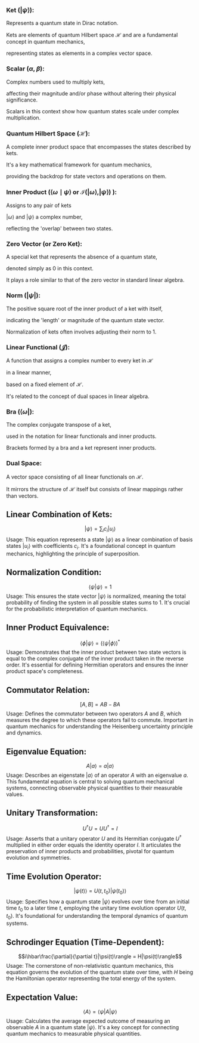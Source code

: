  ### **Ket ($|\psi\rangle$)**:
Represents a quantum state in Dirac notation. 

Kets are elements of quantum Hilbert space $\mathcal{H}$ and are a fundamental concept in quantum mechanics,

representing states as elements in a complex vector space.

 ### **Scalar ($\alpha$, $\beta$)**:
 Complex numbers used to multiply kets, 
 
 affecting their magnitude and/or phase without altering their physical significance.
 
 Scalars in this context show how quantum states scale under complex multiplication.

 ### **Quantum Hilbert Space ($\mathcal{H}$)**:
 A complete inner product space that encompasses the states described by kets. 
 
 It's a key mathematical framework for quantum mechanics, 
 
 providing the backdrop for state vectors and operations on them.

 ### **Inner Product ($\langle\omega \mid \psi\rangle$ or $\mathcal{I} ( | \omega \rangle ,| \psi \rangle )$ )**:
 Assigns to any pair of kets
 
 $|\omega\rangle$ and $|\psi\rangle$ a complex number,
 
 reflecting the 'overlap' between two states.

 ### **Zero Vector (or Zero Ket)**:
 A special ket that represents the absence of a quantum state,
 
 denoted simply as 0 in this context. 
 
 It plays a role similar to that of the zero vector in standard linear algebra.

 ### **Norm ($|\psi|$)**:
 The positive square root of the inner product of a ket with itself,
 
 indicating the 'length' or magnitude of the quantum state vector.
 
 Normalization of kets often involves adjusting their norm to 1.

 ### **Linear Functional ($\mathcal{J}$)**:
 A function that assigns a complex number to every ket in $\mathcal{H}$ 
 
 in a linear manner,
 
 based on a fixed element of $\mathcal{H}$.
 
 It's related to the concept of dual spaces in linear algebra.

 ### **Bra ($\langle\omega|$)**:
 The complex conjugate transpose of a ket, 
 
 used in the notation for linear functionals and inner products.
 
 Brackets formed by a bra and a ket represent inner products.

 ### **Dual Space**:
 A vector space consisting of all linear functionals on $\mathcal{H}$. 
 
 It mirrors the structure of $\mathcal{H}$ itself but consists of linear mappings rather than vectors.


## Linear Combination of Kets:
$$|\psi\rangle = \sum_{i} c_i |u_i\rangle$$
Usage: This equation represents a state $|\psi\rangle$ as a linear combination of basis states $|u_i\rangle$ with coefficients $c_i$. It's a foundational concept in quantum mechanics, highlighting the principle of superposition.

## Normalization Condition:
$$\langle\psi|\psi\rangle = 1$$
Usage: This ensures the state vector $|\psi\rangle$ is normalized, meaning the total probability of finding the system in all possible states sums to 1. It's crucial for the probabilistic interpretation of quantum mechanics.

## Inner Product Equivalence:
$$\langle\phi|\psi\rangle = (\langle\psi|\phi\rangle)^*$$
Usage: Demonstrates that the inner product between two state vectors is equal to the complex conjugate of the inner product taken in the reverse order. It's essential for defining Hermitian operators and ensures the inner product space's completeness.

## Commutator Relation:
$$[A, B] = AB - BA$$
Usage: Defines the commutator between two operators $A$ and $B$, which measures the degree to which these operators fail to commute. Important in quantum mechanics for understanding the Heisenberg uncertainty principle and dynamics.

## Eigenvalue Equation:
$$A|a\rangle = a|a\rangle$$
Usage: Describes an eigenstate $|a\rangle$ of an operator $A$ with an eigenvalue $a$. This fundamental equation is central to solving quantum mechanical systems, connecting observable physical quantities to their measurable values.

## Unitary Transformation:
$$U^\dagger U = U U^\dagger = I$$
Usage: Asserts that a unitary operator $U$ and its Hermitian conjugate $U^\dagger$ multiplied in either order equals the identity operator $I$. It articulates the preservation of inner products and probabilities, pivotal for quantum evolution and symmetries.

## Time Evolution Operator:
$$|\psi(t)\rangle = U(t, t_0)|\psi(t_0)\rangle$$
Usage: Specifies how a quantum state $|\psi\rangle$ evolves over time from an initial time $t_0$ to a later time $t$, employing the unitary time evolution operator $U(t, t_0)$. It's foundational for understanding the temporal dynamics of quantum systems.

## Schrodinger Equation (Time-Dependent):
$$i\hbar\frac{\partial}{\partial t}|\psi(t)\rangle = H|\psi(t)\rangle$$
Usage: The cornerstone of non-relativistic quantum mechanics, this equation governs the evolution of the quantum state over time, with $H$ being the Hamiltonian operator representing the total energy of the system.

## Expectation Value:
$$\langle A \rangle = \langle\psi|A|\psi\rangle$$
Usage: Calculates the average expected outcome of measuring an observable $A$ in a quantum state $|\psi\rangle$. It's a key concept for connecting quantum mechanics to measurable physical quantities.
